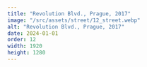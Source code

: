 ```yaml
---
title: "Revolution Blvd., Prague, 2017"
image: "/src/assets/street/12_street.webp"
alt: "Revolution Blvd., Prague, 2017"
date: 2024-01-01
order: 12
width: 1920
height: 1280
---
```

